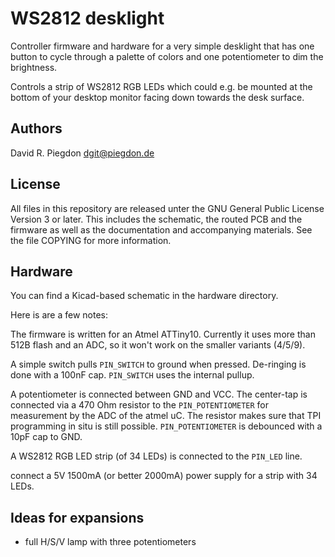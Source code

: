 <!-- vim: fo=a tw=80 colorcolumn=80 syntax=markdown :
-->

WS2812 desklight
================

Controller firmware and hardware for a very simple desklight that has
one button to cycle through a palette of colors
and one potentiometer to dim the brightness.

Controls a strip of WS2812 RGB LEDs which could e.g. be mounted at the bottom
of your desktop monitor facing down towards the desk surface.


Authors
-------

David R. Piegdon <dgit@piegdon.de>


License
-------

All files in this repository are released unter the GNU General Public License
Version 3 or later. This includes the schematic, the routed PCB and the firmware
as well as the documentation and accompanying materials. See the file COPYING
for more information.


Hardware
--------

You can find a Kicad-based schematic in the hardware directory.

Here is are a few notes:

The firmware is written for an Atmel ATTiny10.
Currently it uses more than 512B flash and an ADC, so it won't work on the
smaller variants (4/5/9).

A simple switch pulls `PIN_SWITCH` to ground when pressed. De-ringing is done
with a 100nF cap. `PIN_SWITCH` uses the internal pullup.

A potentiometer is connected between GND and VCC. The center-tap is connected
via a 470 Ohm resistor to the `PIN_POTENTIOMETER` for measurement by the ADC of
the atmel uC. The resistor makes sure that TPI programming in situ is still
possible. `PIN_POTENTIOMETER` is debounced with a 10pF cap to GND.

A WS2812 RGB LED strip (of 34 LEDs) is connected to the `PIN_LED` line.

connect a 5V 1500mA (or better 2000mA) power supply for a strip with 34 LEDs.


Ideas for expansions
--------------------

* full H/S/V lamp with three potentiometers

